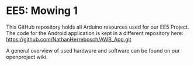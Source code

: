 # EE5: Mowing 1
This GitHub repository holds all Arduino resources used for our EE5 Project.
The code for the Android application is kept in a different repository here:
https://github.com/NathanHerrebosch/AWB_App.git

A general overview of used hardware and software can be found on our openproject wiki.
